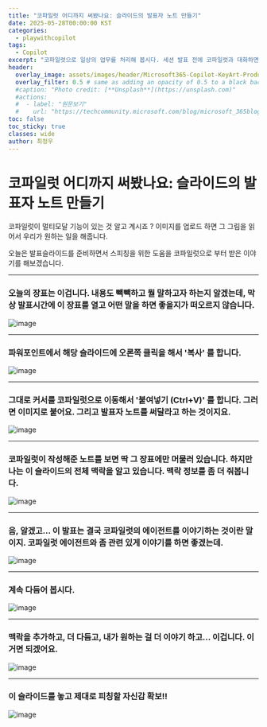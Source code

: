 ```yaml
---
title: "코파일럿 어디까지 써봤나요: 슬라이드의 발표자 노트 만들기"
date: 2025-05-28T00:00:00 KST
categories:
  - playwithcopilot
tags:
  - Copilot
excerpt: "코파일럿으로 일상의 업무를 처리해 봅시다. 세션 발표 전에 코파일럿과 대화하면서 슬라이드 노트를 만들어 봅니다."
header:
  overlay_image: assets/images/header/Microsoft365-Copilot-KeyArt-Productivity-6K-01.png
  overlay_filter: 0.5 # same as adding an opacity of 0.5 to a black background
  #caption: "Photo credit: [**Unsplash**](https://unsplash.com)"
  #actions:
  #  - label: "원문보기"
  #    url: "https://techcommunity.microsoft.com/blog/microsoft_365blog/sharing-the-vision-microsoft-365-community-conference-keynotes-now-available/4416368"
toc: false
toc_sticky: true
classes: wide
author: 최정우
---
```


# 코파일럿 어디까지 써봤나요: 슬라이드의 발표자 노트 만들기

코파일럿이 멀티모달 기능이 있는 것 알고 계시죠 ? 이미지를 업로드 하면 그 그림을 읽어서 우리가 원하는 일을 해줍니다.

오늘은 발표슬라이드를 준비하면서 스피칭을 위한 도움을 코파일럿으로 부터 받은 이야기를 해보겠습니다. 

---

### 오늘의 장표는 이겁니다. 내용도 빽빽하고 뭘 말하고자 하는지 알겠는데, 막상 발표시간에 이 장표를 열고 어떤 말을 하면 좋을지가 떠오르지 않습니다.

![image](/mwkorea/assets/images/20250528/2025-05-29064058.png)

---

### 파워포인트에서 해당 슬라이드에 오론쪽 클릭을 해서 '복사' 를 합니다.

![image](/mwkorea/assets/images/20250528/2025-05-29064132.png)

---

### 그대로 커서를 코파일럿으로 이동해서 '붙여넣기 (Ctrl+V)' 를 합니다. 그러면 이미지로 붙어요. 그리고 발표자 노트를 써달라고 하는 것이지요.

![image](/mwkorea/assets/images/20250528/2025-05-29064201.png)

---

### 코파일럿이 작성해준 노트를 보면 딱 그 장표에만 머물러 있습니다. 하지만 나는 이 슬라이드의 전체 맥락을 알고 있습니다. 맥락 정보를 좀 더 줘봅니다.

![image](/mwkorea/assets/images/20250528/2025-05-29064210.png)

---

### 음, 알겠고... 이 발표는 결국 코파일럿의 에이전트를 이야기하는 것이란 말이지. 코파일럿 에이전트와 좀 관련 있게 이야기를 하면 좋겠는데.

![image](/mwkorea/assets/images/20250528/2025-05-29064219.png)

---

### 계속 다듬어 봅시다.

![image](/mwkorea/assets/images/20250528/2025-05-29064229.png)

---

### 맥락을 추가하고, 더 다듬고, 내가 원하는 걸 더 이야기 하고... 이겁니다. 이거면 되겠어요.

![image](/mwkorea/assets/images/20250528/2025-05-29064247.png)

---

### 이 슬라이드를 놓고 제대로 피칭할 자신감 확보!!

![image](/mwkorea/assets/images/20250528/2025-05-29064313.png)

